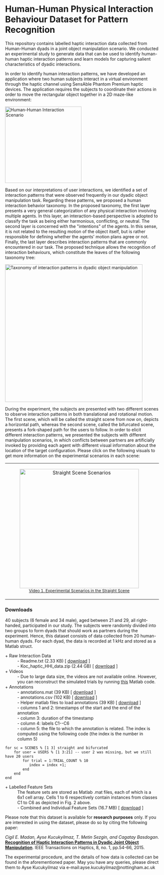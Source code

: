 # Human-Human Physical Interaction Behaviour Dataset for Pattern Recognition

This repository contains labelled haptic interaction data collected from Human-Human dyads in a joint object manipulation scenario. We conducted an experimental study to generate data that can be used to identify human-human haptic interaction patterns and learn models for capturing salient characteristics of dyadic interactions.

In order to identify human interaction patterns, we have developed an application where two human subjects interact in a virtual environment through the haptic channel using SensAble Phantom Premium haptic devices. The application requires the subjects to coordinate their actions in order to move the rectangular object together in a 2D maze-like environment:

<img src="https://github.com/aysekyz/HHIBehaviorDataset/blob/master/media/setup.png" height="250" alt="Human-Human Interaction Scenario">

Based on our interpretations of user interactions, we identified a set of interaction patterns that were observed frequently in our dyadic object manipulation task. Regarding these patterns, we proposed a human interaction behavior taxonomy. In the proposed taxonomy, the first layer presents a very general categorization of any physical interaction involving multiple agents. In this layer, an interaction-based perspective is adopted to classify the task as being either harmonious, conflicting, or neutral. The second layer is concerned with the "intentions" of the agents. In this sense, it is not related to the resulting motion of the object itself, but is rather responsible for defining whether the agents' motion plans agree or not. Finally, the last layer describes interaction patterns that are commonly encountered in our task. The proposed technique allows the recognition of interaction behaviours, which constitute the leaves of the following taxonomy tree:

<img src="https://github.com/aysekyz/HHIBehaviorDataset/blob/master/media/taxonomy.png" alt="Taxonomy of interaction patterns in dyadic object manipulation" width= "450pt">

During the experiment, the subjects are presented with two different scenes to observe interaction patterns in both translational and rotational motion. The first scene, which will be called the straight scene from now on, depicts a horizontal path, whereas the second scene, called the bifurcated scene, presents a fork-shaped path for the users to follow. In order to elicit different interaction patterns, we presented the subjects with different manipulation scenarios, in which conflicts between partners are artificially invoked by providing each agent with different visual information about the location of the target configuration. Please click on the following visuals to get more information on the experimental scenarios in each scene:

<p>
<center>
<table>
<tr>
<td>
<figure>
<center>
 <a href="https://github.com/aysekyz/HHIBehaviorDataset/blob/master/media/Experimental_Conditions_Straight_Scene.mp4" target="_blank">
 <img width= "390pt" src="https://github.com/aysekyz/HHIBehaviorDataset/blob/master/media/straightScene.png" alt="Straight Scene Scenarios">
 <br><font size=-1><figcaption>Video 1. Experimental Scenarios in the Straight Scene</figcaption></font>
 </a>
</center>
</figure>
</td>

<td>
<figure>
<center>
 <a href="https://github.com/aysekyz/HHIBehaviorDataset/blob/master/media/Experimental_Conditions_Bifurcated_Scene.mp4" target="_blank">
 <img width= "390pt" src="https://github.com/aysekyz/HHIBehaviorDataset/blob/master/media/bifurcatedScene.png" alt="Bifurcated Scene Scenarios">
 <br><font size=-1><figcaption>Video 2. Experimental Scenarios in the Bifurcated Scene</figcaption></font>
 </a>
</center>
</figure>
</td>
</tr>
</table>
</center>

</p>

### Downloads
40 subjects (6 female and 34 male), aged between 21 and 29, all right-handed, participated in our study. The subjects were randomly divided into two groups to form dyads that should work as partners during the experiment. Hence, this dataset consists of data collected from 20 human-human dyads. For each dyad, the data is recorded at 1 kHz and stored as a Matlab struct.

<dl>
<dt>+ Raw Interaction Data </dt>
	<dd>- Readme.txt (2.33 KB) [ <a href="https://github.com/aysekyz/HHIBehaviorDataset/blob/master/data/README.txt" target="_blank">download</a> ] </dd>
    <dd>- Koc_haptic_HHI_data.zip (2.44 GB) [ <a href="https://www.dropbox.com/s/zaq3z7l609va9li/Koc_haptic_HHI_data.zip?dl=0" target="_blank">download</a> ] </dd>
<dt>+ Videos</dt>
    <dd>- Due to large data size, the videos are not available online. However, you can reconstruct the simulated trials by running <a href="https://github.com/aysekyz/HHIBehaviorDataset/blob/master/data/simulateTrials.zip">this</a> Matlab code. </dd>
    
<dt>+ Annotations 
    <dd>- annotations.mat (39 KB) [ <a href="https://github.com/aysekyz/HHIBehaviorDataset/blob/master/data/annotations.mat" target="_blank">download</a> ]</dd>
    <dd>- annotations.csv (102 KB) [ <a href="https://github.com/aysekyz/HHIBehaviorDataset/blob/master/data/annotations.mat" target="_blank">download</a> ]</dd>
    <dd>- Helper matlab files to load annotations (39 KB) [ <a href="https://github.com/aysekyz/HHIBehaviorDataset/blob/master/data/loadAnnotations.zip" target="_blank">download</a> ]</dd>
    <dd>- columns 1 and 2: timestamps of the start and the end of the annotation</dd>
    <dd>- column 3: duration of the timestamp</dd>
    <dd>- column 4: labels C1--C6</dd>
    <dd>- column 5: the file to which the annotation is related. The index is computed using the following code (the index is the number in column 5)</dd>

```
for sc = SCENES % [1 3] straight and bifurcated
    for user = USERS % [1 3:21] -- user 2 was missing, but we still have 20 users 
        for trial = 1:TRIAL_COUNT % 10
           index = index +1;
        end
    end
end
```

<dd></dd>
</dt> 

<dt>+ Labelled Feature Sets</dt> 
	<dd>The feature sets are stored as Matlab .mat files, each of which is a 6x1 cell array. Cells 1 to 6 respectively contain instances from classes C1 to C6 as depicted in Fig. 2 above.</dd>
        <dd>- Combined and Individual Feature Sets (16.7 MB) [ <a href="https://github.com/aysekyz/HHIBehaviorDataset/blob/master/data/featureSets.zip" target="_blank">download</a> ] </dd>
</dl>
</p>

<p>
Please note that this dataset is available 
for <b>research purposes</b> only. 
If you are interested in using the dataset, please do so 
by citing the following paper:

<p>
<em>Cigil E. Madan, Ayse Kucukyilmaz, T. Metin Sezgin, and Cagatay Basdogan</em>. <strong><a href="https://nottingham-repository.worktribe.com/index.php/output/4040487/recognition-of-haptic-interaction-patterns-in-dyadic-joint-object-manipulation" target="_blank">Recognition of 
Haptic Interaction Patterns in Dyadic Joint Object Manipulation</a></strong>. IEEE Transactions on Haptics, 8, no. 1, pp.54-66, 2015.
</p>  
     		 
<p>
The experimental procedure, and the details of how data is collected can be found in the 
aforementioned paper. May you have any queries, please direct them to 
Ayse Kucukyilmaz via e-mail:ayse.kucukyilmaz@nottingham.ac.uk
</p>
